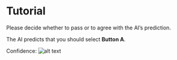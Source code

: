 # Tutorial

Please decide whether to pass or to agree with the AI’s prediction.

The AI predicts that you should select **Button A**. 

Confidence:
![alt text](https://github.com/marissaradensky/buttons/blob/main/tutorial.jpg?raw=true)

